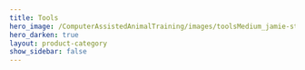 ```yaml
---
title: Tools
hero_image: /ComputerAssistedAnimalTraining/images/toolsMedium_jamie-street-uNNCs5kL70Q-unsplash.jpg
hero_darken: true
layout: product-category
show_sidebar: false
---
```

